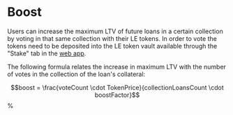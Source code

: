 # Boost

Users can increase the maximum LTV of future loans in a certain collection by voting in that same collection with their LE tokens. In order to vote the tokens need to be deposited into the LE token vault available through the "Stake" tab in the [web app](https://lenft.fi/).

The following formula relates the increase in maximum LTV with the number of votes in the collection of the loan's collateral:

$$boost = \frac{voteCount \cdot TokenPrice}{collectionLoansCount \cdot boostFactor}$$%
